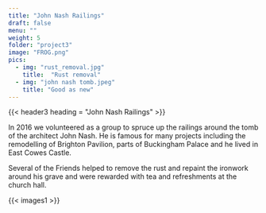 ```yaml
---
title: "John Nash Railings"
draft: false
menu: ""
weight: 5
folder: "project3"
image: "FROG.png"
pics:
  - img: "rust_removal.jpg"
    title:  "Rust removal"
  - img: "john nash tomb.jpeg"
    title: "Good as new"
---
```


{{< header3 heading = "John Nash Railings" >}}


In 2016 we volunteered as a group to spruce up the railings around the tomb of the architect John Nash. He is famous for many projects including the remodelling of Brighton Pavilion, parts of Buckingham Palace and he lived in East Cowes Castle.

Several of the Friends helped to remove the rust and repaint the ironwork around his grave and were rewarded with tea and refreshments at the church hall.

{{< images1 >}}



